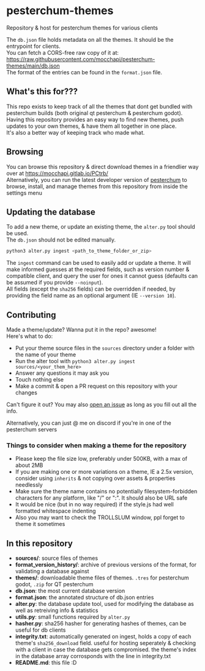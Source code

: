 # pesterchum-themes
Repository &amp; host for pesterchum themes for various clients  

The `db.json` file holds metadata on all the themes. It should be the entrypoint for clients.  
You can fetch a CORS-free raw copy of it at: 
https://raw.githubusercontent.com/mocchapi/pesterchum-themes/main/db.json  
The format of the entries can be found in the `format.json` file.  

## What's this for???
This repo exists to keep track of all the themes that dont get bundled with pesterchum builds (both original qt pesterchum & pesterchum godot). Having this repository provides an easy way to find new themes, push updates to your own themes, & have them all together in one place.  
It's also a better way of keeping track who made what.

## Browsing
You can browse this repository & direct download themes in a friendlier way over at https://mocchapi.gitlab.io/PCtrb/  
Alternatively, you can run the latest developer version of [pesterchum](https://github.com/dpeta/pesterchum-alt-servers) to browse, install, and manage themes from this repository from inside the settings menu


## Updating the database
To add a new theme, or update an existing theme, the `alter.py` tool should be used.  
The `db.json` should not be edited manually.  

```sh
python3 alter.py ingest <path_to_theme_folder_or_zip> 
```  
The `ingest` command can be used to easily add or update a theme. It will make informed guesses at the required fields, such as version number & compatible client, and query the user for ones it cannot guess (defaults can be assumed if you provide `--noinput`).  
All fields (except the `sha256` fields) can be overridden if needed, by providing the field name as an optional argument (IE `--version 10`).


## Contributing
Made a theme/update? Wanna put it in the repo? awesome!  
Here's what to do:
- Put your theme source files in the `sources` directory under a folder with the name of your theme
- Run the alter tool with `python3 alter.py ingest sources/<your_them_here>`
- Answer any questions it may ask you
- Touch nothing else
- Make a commit & open a PR request on this repository with your changes  

Can't figure it out? You may also [open an issue](https://github.com/mocchapi/pesterchum-themes/issues/new?assignees=&labels=import+request&projects=&template=theme-import-request.md&title=Add+theme%3A+THEME_NAME_HERE) as long as you fill out all the info.  

Alternatively, you can just @ me on discord if you're in one of the pesterchum servers

### Things to consider when making a theme for the repository
- Please keep the file size low, preferably under 500KB, with a max of about 2MB
- If you are making one or more variations on a theme, IE a 2.5x version, consider using `inherits` & not copying over assets & properties needlessly
- Make sure the theme name contains no potentially filesystem-forbidden characters for any platform, like "/" or ":". It should also be URL safe
- It would be nice (but in no way required) if the style.js had well formatted whitespace indenting
- Also you may want to check the TROLLSLUM window, ppl forget to theme it sometimes


## In this repository
- **sources/**: source files of themes
- **format_version_history/**: archive of previous versions of the format, for validating a database against 
- **themes/**: downloadable theme files of themes. `.tres` for pesterchum godot, `.zip` for QT pesterchum
- **db.json**: the most current database version
- **format.json**: the annotated structure of db.json entries
- **alter.py**: the database update tool, used for modifying the database as well as retreiving info & statistics
- **utils.py**: small functions required by `alter.py`
- **hasher.py**: sha256 hasher for generating hashes of themes, can be useful for db clients
- **integrity.txt**: automatically generated on ingest, holds a copy of each theme's `sha256_download` field. useful for hosting seperately & checking with a client in case the database gets compromised. the theme's index in the database array corrosponds with the line in integrity.txt
- **README.md**: this file :D